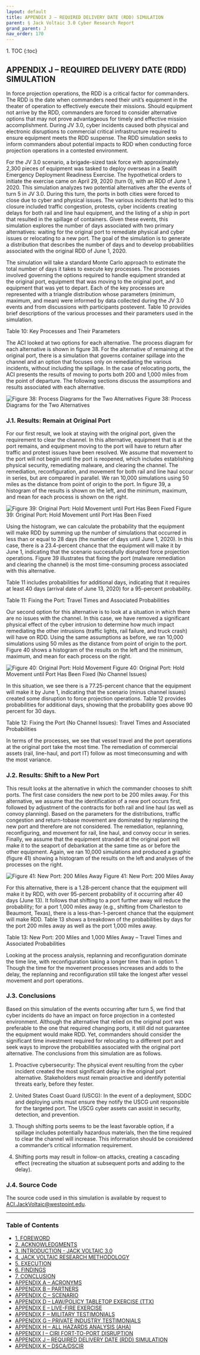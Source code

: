 ```yaml
---
layout: default
title: APPENDIX J – REQUIRED DELIVERY DATE (RDD) SIMULATION       
parent: § Jack Voltaic 3.0 Cyber Research Report 
grand_parent: J 
nav_order: 170 
---
```

<style>
.dont-break-out {
  /* These are technically the same, but use both */
  overflow-wrap: break-word;
  word-wrap: break-word;

  -ms-word-break: break-all;
  /* This is the dangerous one in WebKit, as it breaks things wherever */
  word-break: break-all;
  /* Instead use this non-standard one: */
  word-break: break-word;
}
</style>

<div class="dont-break-out" markdown="1">
1. TOC
{:toc}

## APPENDIX J – REQUIRED DELIVERY DATE (RDD) SIMULATION
In force projection operations, the RDD is a critical factor for commanders. The RDD is the date when commanders need their unit’s equipment in the theater of operation to effectively execute their missions. Should equipment not arrive by the RDD, commanders are forced to consider alternative options that may not prove advantageous for timely and effective mission accomplishment. During JV 3.0, cyber incidents caused both physical and electronic disruptions to commercial critical infrastructure required to ensure equipment meets the RDD suspense. The RDD simulation seeks to inform commanders about potential impacts to RDD when conducting force projection operations in a contested environment.

For the JV 3.0 scenario, a brigade-sized task force with approximately 2,300 pieces of equipment was tasked to deploy overseas in a Sealift Emergency Deployment Readiness Exercise. The hypothetical orders to initiate the exercise came on April 29, 2020 (turn 0), with an RDD of June 1, 2020. This simulation analyzes two potential alternatives after the events of turn 5 in JV 3.0. During this turn, the ports in both cities were forced to close due to cyber and physical issues. The various incidents that led to this closure included traffic congestion, protests, cyber incidents creating delays for both rail and line haul equipment, and the listing of a ship in port that resulted in the spillage of containers. Given these events, this simulation explores the number of days associated with two primary alternatives: waiting for the original port to remediate physical and cyber issues or relocating to a new port. The goal of the simulation is to generate a distribution that describes the number of days and to develop probabilities associated with the original RDD of June 1, 2020.

The simulation will take a standard Monte Carlo approach to estimate the total number of days it takes to execute key processes. The processes involved governing the options required to handle equipment stranded at the original port, equipment that was moving to the original port, and equipment that was yet to depart. Each of the key processes are represented with a triangle distribution whose parameters (minimum, maximum, and mean) were informed by data collected during the JV 3.0 events and from discussions with participants postevent. Table 10 provides brief descriptions of the various processes and their parameters used in the simulation.

Table 10: Key Processes and Their Parameters

The ACI looked at two options for each alternative. The process diagram for each alternative is shown in figure 38. For the alternative of remaining at the original port, there is a simulation that governs container spillage into the channel and an option that focuses only on remediating the various incidents, without including the spillage. In the case of relocating ports, the ACI presents the results of moving to ports both 200 and 1,000 miles from the point of departure. The following sections discuss the assumptions and results associated with each alternative.

![Figure 38: Process Diagrams for the Two Alternatives](https://statics.bsafes.com/images/papers/jack-voltaic-3-0-cyber-research-report-fig-38.png)
Figure 38: Process Diagrams for the Two Alternatives

### J.1. Results: Remain at Original Port
For our first result, we look at staying with the original port, given the requirement to clear the channel. In this alternative, equipment that is at the port remains, and equipment moving to the port will have to return after traffic and protest issues have been resolved. We assume that movement to the port will not begin until the port is reopened, which includes establishing physical security, remediating malware, and clearing the channel. The remediation, reconfiguration, and movement for both rail and line haul occur in series, but are compared in parallel. We ran 10,000 simulations using 50 miles as the distance from point of origin to the port. In figure 39, a histogram of the results is shown on the left, and the minimum, maximum, and mean for each process is shown on the right.

![Figure 39: Original Port: Hold Movement until Port Has Been Fixed](https://statics.bsafes.com/images/papers/jack-voltaic-3-0-cyber-research-report-fig-39.png)
Figure 39: Original Port: Hold Movement until Port Has Been Fixed

Using the histogram, we can calculate the probability that the equipment will make RDD by summing up the number of simulations that occurred in less than or equal to 28 days (the number of days until June 1, 2020). In this case, there is a 23.4-percent chance that the equipment will make it by June 1, indicating that the scenario successfully disrupted force projection operations. Figure 39 illustrates that fixing the port (malware remediation and clearing the channel) is the most time-consuming process associated with this alternative.

Table 11 includes probabilities for additional days, indicating that it requires at least 40 days (arrival date of June 13, 2020) for a 95-percent probability.

Table 11: Fixing the Port: Travel Times and Associated Probabilities

Our second option for this alternative is to look at a situation in which there are no issues with the channel. In this case, we have removed a significant physical effect of the cyber intrusion to determine how much impact remediating the other intrusions (traffic lights, rail failure, and truck crash) will have on RDD. Using the same assumptions as before, we ran 10,000 simulations using 50 miles as the distance from point of origin to the port. Figure 40 shows a histogram of the results on the left and the minimum, maximum, and mean for each process on the right.

![Figure 40: Original Port: Hold Movement](https://statics.bsafes.com/images/papers/jack-voltaic-3-0-cyber-research-report-fig-40.png)
Figure 40: Original Port: Hold Movement until Port Has Been Fixed (No Channel Issues)

In this situation, we see there is a 77.25-percent chance that the equipment will make it by June 1, indicating that the scenario (minus channel issues) created some disruption to force projection operations. Table 12 provides probabilities for additional days, showing that the probability goes above 90 percent for 30 days.

Table 12: Fixing the Port (No Channel Issues): Travel Times and Associated Probabilities

In terms of the processes, we see that vessel travel and the port operations at the original port take the most time. The remediation of commercial assets (rail, line-haul, and port IT) follow as most timeconsuming and with the most variance.

### J.2. Results: Shift to a New Port
This result looks at the alternative in which the commander chooses to shift ports. The first case considers the new port to be 200 miles away. For this alternative, we assume that the identification of a new port occurs first, followed by adjustment of the contracts for both rail and line haul (as well as convoy planning). Based on the parameters for the distributions, traffic congestion and return-tobase movement are dominated by replanning the new port and therefore are not considered. The remediation, replanning, reconfiguring, and movement for rail, line haul, and convoy occur in series. Finally, we assume that the equipment stranded at the original port will make it to the seaport of debarkation at the same time as or before the other equipment. Again, we ran 10,000 simulations and produced a graphic (figure 41) showing a histogram of the results on the left and analyses of the processes on the right.

![Figure 41: New Port: 200 Miles Away](https://statics.bsafes.com/images/papers/jack-voltaic-3-0-cyber-research-report-fig-41.png)
Figure 41: New Port: 200 Miles Away

For this alternative, there is a 1.28-percent chance that the equipment will make it by RDD, with over 95-percent probability of it occurring after 40 days (June 13). It follows that shifting to a port further away will reduce the probability; for a port 1,000 miles away (e.g., shifting from Charleston to Beaumont, Texas), there is a less-than-1-percent chance that the equipment will make RDD. Table 13 shows a breakdown of the probabilities by days for the port 200 miles away as well as the port 1,000 miles away.

Table 13: New Port: 200 Miles and 1,000 Miles Away – Travel Times and Associated Probabilities

Looking at the process analysis, replanning and reconfiguration dominate the time line, with reconfiguration taking a longer time than in option 1. Though the time for the movement processes increases and adds to the delay, the replanning and reconfiguration still take the longest after vessel movement and port operations.

### J.3. Conclusions
Based on this simulation of the events occurring after turn 5, we find that cyber incidents do have an impact on force projection in a contested environment. Although the alternative that relied on the original port was preferable to the one that required changing ports, it still did not guarantee the equipment would make RDD. Yet, commanders should consider the significant time investment required for relocating to a different port and seek ways to improve the probabilities associated with the original port alternative. The conclusions from this simulation are as follows.

1. Proactive cybersecurity: The physical event resulting from the cyber incident created the most significant delay in the original port alternative. Stakeholders must remain proactive and identify potential threats early, before they fester. 

2. United States Coast Guard (USCG): In the event of a deployment, SDDC and deploying units must ensure they notify the USCG unit responsible for the targeted port. The USCG cyber assets can assist in security, detection, and prevention. 

3. Though shifting ports seems to be the least favorable option, if a spillage includes potentially hazardous materials, then the time required to clear the channel will increase. This information should be considered a commander’s critical information requirement. 

4. Shifting ports may result in follow-on attacks, creating a cascading effect (recreating the situation at subsequent ports and adding to the delay).

### J.4. Source Code
The source code used in this simulation is available by request to ACI.JackVoltaic@westpoint.edu.

***

### Table of Contents

<ul><li> <a href="/docs/J/jack-voltaic-3-0-cyber-research-report-1/">1. FOREWORD</a></li><li> <a href="/docs/J/jack-voltaic-3-0-cyber-research-report-2/">2. ACKNOWLEDGMENTS</a></li><li> <a href="/docs/J/jack-voltaic-3-0-cyber-research-report-3/">3. INTRODUCTION - JACK VOLTAIC 3.0</a></li><li> <a href="/docs/J/jack-voltaic-3-0-cyber-research-report-4/">4. JACK VOLTAIC RESEARCH METHODOLOGY</a></li><li> <a href="/docs/J/jack-voltaic-3-0-cyber-research-report-5/">5. EXECUTION</a></li><li> <a href="/docs/J/jack-voltaic-3-0-cyber-research-report-6/">6. FINDINGS</a></li><li> <a href="/docs/J/jack-voltaic-3-0-cyber-research-report-7/">7. CONCLUSION</a></li><li> <a href="/docs/J/jack-voltaic-3-0-cyber-research-report-8/">APPENDIX A – ACRONYMS</a></li><li> <a href="/docs/J/jack-voltaic-3-0-cyber-research-report-9/">APPENDIX B – PARTNERS</a></li><li> <a href="/docs/J/jack-voltaic-3-0-cyber-research-report-10/">APPENDIX C – SCENARIO</a></li><li> <a href="/docs/J/jack-voltaic-3-0-cyber-research-report-11/">APPENDIX D – LAW/POLICY TABLETOP EXERCISE (TTX)</a></li><li> <a href="/docs/J/jack-voltaic-3-0-cyber-research-report-12/">APPENDIX E – LIVE-FIRE EXERCISE</a></li><li> <a href="/docs/J/jack-voltaic-3-0-cyber-research-report-13/">APPENDIX F – MILITARY TESTIMONIALS</a></li><li> <a href="/docs/J/jack-voltaic-3-0-cyber-research-report-14/">APPENDIX G – PRIVATE INDUSTRY TESTIMONIALS</a></li><li> <a href="/docs/J/jack-voltaic-3-0-cyber-research-report-15/">APPENDIX H – ALL HAZARDS ANALYSIS (AHA)</a></li><li> <a href="/docs/J/jack-voltaic-3-0-cyber-research-report-16/">APPENDIX I – CIRI FORT-TO-PORT DISRUPTION</a></li><li> <a href="/docs/J/jack-voltaic-3-0-cyber-research-report-17/">APPENDIX J – REQUIRED DELIVERY DATE (RDD) SIMULATION</a></li><li> <a href="/docs/J/jack-voltaic-3-0-cyber-research-report-18/">APPENDIX K – DSCA/DSCIR</a></li></ul>

</div>
